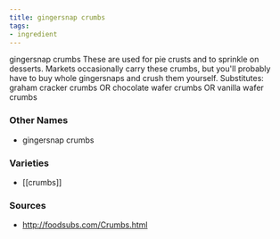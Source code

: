 ```yaml
---
title: gingersnap crumbs
tags:
- ingredient
---
```

gingersnap crumbs These are used for pie crusts and to sprinkle on desserts. Markets occasionally carry these crumbs, but you'll probably have to buy whole gingersnaps and crush them yourself. Substitutes: graham cracker crumbs OR chocolate wafer crumbs OR vanilla wafer crumbs

### Other Names

* gingersnap crumbs

### Varieties

* [[crumbs]]

### Sources
* http://foodsubs.com/Crumbs.html
